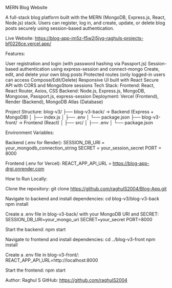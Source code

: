 MERN Blog Website

A full-stack blog platform built with the MERN (MongoDB, Express.js, React, Node.js) stack. Users can register, log in, and create, update, or delete blog posts securely using session-based authentication.

Live Website: https://blog-app-im5z-f5w2j5jyq-raghuls-projects-bf0226ce.vercel.app/

Features:

User registration and login (with password hashing via Passport.js)
Session-based authentication using express-session and connect-mongo
Create, edit, and delete your own blog posts
Protected routes (only logged-in users can access Compose/Edit/Delete)
Responsive UI built with React
Secure API with CORS and MongoStore sessions
Tech Stack: Frontend: React, React Router, Axios, CSS Backend: Node.js, Express.js, MongoDB, Mongoose, Passport.js, express-session Deployment: Vercel (Frontend), Render (Backend), MongoDB Atlas (Database)

Project Structure: blog-v3/ ├── blog-v3-back/ -> Backend (Express + MongoDB) │ ├── index.js │ ├── .env │ └── package.json ├── blog-v3-front/ -> Frontend (React) │ ├── src/ │ ├── .env │ └── package.json

Environment Variables:

Backend (.env for Render): SESSION_DB_URI = your_mongodb_connection_string SECRET = your_session_secret PORT = 8000

Frontend (.env for Vercel): REACT_APP_API_URL = https://blog-app-drgj.onrender.com

How to Run Locally:

Clone the repository: git clone https://github.com/raghulS2004/Blog-App.git

Navigate to backend and install dependencies: cd blog-v3/blog-v3-back npm install

Create a .env file in blog-v3-back/ with your MongoDB URI and SECRET: SESSION_DB_URI=your_mongo_uri SECRET=your_secret PORT=8000

Start the backend: npm start

Navigate to frontend and install dependencies: cd ../blog-v3-front npm install

Create a .env file in blog-v3-front/: REACT_APP_API_URL=http://localhost:8000

Start the frontend: npm start

Author: Raghul S GitHub: https://github.com/raghulS2004
